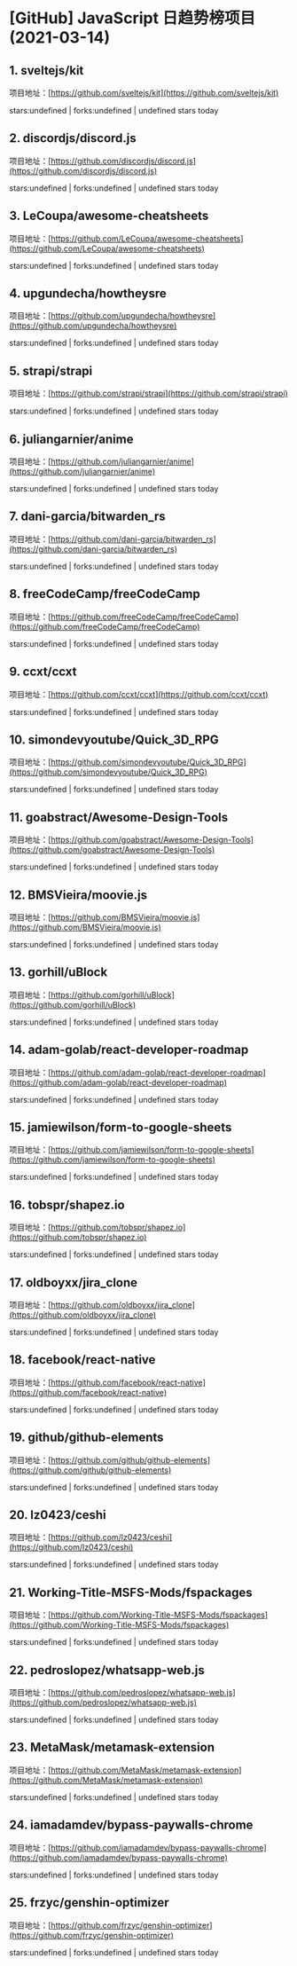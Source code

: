 # [GitHub] JavaScript 日趋势榜项目(2021-03-14)

## 1. sveltejs/kit 

项目地址：[https://github.com/sveltejs/kit](https://github.com/sveltejs/kit)

stars:undefined | forks:undefined | undefined stars today 



## 2. discordjs/discord.js 

项目地址：[https://github.com/discordjs/discord.js](https://github.com/discordjs/discord.js)

stars:undefined | forks:undefined | undefined stars today 



## 3. LeCoupa/awesome-cheatsheets 

项目地址：[https://github.com/LeCoupa/awesome-cheatsheets](https://github.com/LeCoupa/awesome-cheatsheets)

stars:undefined | forks:undefined | undefined stars today 



## 4. upgundecha/howtheysre 

项目地址：[https://github.com/upgundecha/howtheysre](https://github.com/upgundecha/howtheysre)

stars:undefined | forks:undefined | undefined stars today 



## 5. strapi/strapi 

项目地址：[https://github.com/strapi/strapi](https://github.com/strapi/strapi)

stars:undefined | forks:undefined | undefined stars today 



## 6. juliangarnier/anime 

项目地址：[https://github.com/juliangarnier/anime](https://github.com/juliangarnier/anime)

stars:undefined | forks:undefined | undefined stars today 



## 7. dani-garcia/bitwarden_rs 

项目地址：[https://github.com/dani-garcia/bitwarden_rs](https://github.com/dani-garcia/bitwarden_rs)

stars:undefined | forks:undefined | undefined stars today 



## 8. freeCodeCamp/freeCodeCamp 

项目地址：[https://github.com/freeCodeCamp/freeCodeCamp](https://github.com/freeCodeCamp/freeCodeCamp)

stars:undefined | forks:undefined | undefined stars today 



## 9. ccxt/ccxt 

项目地址：[https://github.com/ccxt/ccxt](https://github.com/ccxt/ccxt)

stars:undefined | forks:undefined | undefined stars today 



## 10. simondevyoutube/Quick_3D_RPG 

项目地址：[https://github.com/simondevyoutube/Quick_3D_RPG](https://github.com/simondevyoutube/Quick_3D_RPG)

stars:undefined | forks:undefined | undefined stars today 



## 11. goabstract/Awesome-Design-Tools 

项目地址：[https://github.com/goabstract/Awesome-Design-Tools](https://github.com/goabstract/Awesome-Design-Tools)

stars:undefined | forks:undefined | undefined stars today 



## 12. BMSVieira/moovie.js 

项目地址：[https://github.com/BMSVieira/moovie.js](https://github.com/BMSVieira/moovie.js)

stars:undefined | forks:undefined | undefined stars today 



## 13. gorhill/uBlock 

项目地址：[https://github.com/gorhill/uBlock](https://github.com/gorhill/uBlock)

stars:undefined | forks:undefined | undefined stars today 



## 14. adam-golab/react-developer-roadmap 

项目地址：[https://github.com/adam-golab/react-developer-roadmap](https://github.com/adam-golab/react-developer-roadmap)

stars:undefined | forks:undefined | undefined stars today 



## 15. jamiewilson/form-to-google-sheets 

项目地址：[https://github.com/jamiewilson/form-to-google-sheets](https://github.com/jamiewilson/form-to-google-sheets)

stars:undefined | forks:undefined | undefined stars today 



## 16. tobspr/shapez.io 

项目地址：[https://github.com/tobspr/shapez.io](https://github.com/tobspr/shapez.io)

stars:undefined | forks:undefined | undefined stars today 



## 17. oldboyxx/jira_clone 

项目地址：[https://github.com/oldboyxx/jira_clone](https://github.com/oldboyxx/jira_clone)

stars:undefined | forks:undefined | undefined stars today 



## 18. facebook/react-native 

项目地址：[https://github.com/facebook/react-native](https://github.com/facebook/react-native)

stars:undefined | forks:undefined | undefined stars today 



## 19. github/github-elements 

项目地址：[https://github.com/github/github-elements](https://github.com/github/github-elements)

stars:undefined | forks:undefined | undefined stars today 



## 20. lz0423/ceshi 

项目地址：[https://github.com/lz0423/ceshi](https://github.com/lz0423/ceshi)

stars:undefined | forks:undefined | undefined stars today 



## 21. Working-Title-MSFS-Mods/fspackages 

项目地址：[https://github.com/Working-Title-MSFS-Mods/fspackages](https://github.com/Working-Title-MSFS-Mods/fspackages)

stars:undefined | forks:undefined | undefined stars today 



## 22. pedroslopez/whatsapp-web.js 

项目地址：[https://github.com/pedroslopez/whatsapp-web.js](https://github.com/pedroslopez/whatsapp-web.js)

stars:undefined | forks:undefined | undefined stars today 



## 23. MetaMask/metamask-extension 

项目地址：[https://github.com/MetaMask/metamask-extension](https://github.com/MetaMask/metamask-extension)

stars:undefined | forks:undefined | undefined stars today 



## 24. iamadamdev/bypass-paywalls-chrome 

项目地址：[https://github.com/iamadamdev/bypass-paywalls-chrome](https://github.com/iamadamdev/bypass-paywalls-chrome)

stars:undefined | forks:undefined | undefined stars today 



## 25. frzyc/genshin-optimizer 

项目地址：[https://github.com/frzyc/genshin-optimizer](https://github.com/frzyc/genshin-optimizer)

stars:undefined | forks:undefined | undefined stars today 



